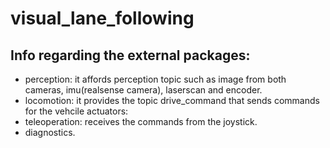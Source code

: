 # visual_lane_following

## Info regarding the external packages:

- perception: it affords perception topic such as image from both cameras, imu(realsense camera), laserscan and encoder.
- locomotion: it provides the topic drive_command that sends commands for the vehcile actuators:
- teleoperation: receives the commands from the joystick.
- diagnostics.
